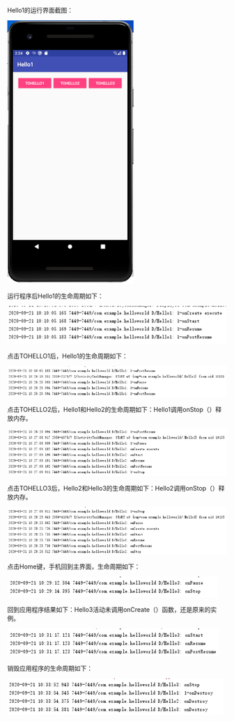 Hello1的运行界面截图：

![Image](https://github.com/csuhong/2017236114_Android/raw/master/%E5%AE%9E%E9%AA%8C%E4%B8%80%20%E7%94%9F%E5%91%BD%E5%91%A8%E6%9C%9F/%E5%AE%9E%E9%AA%8C%E4%B8%80%20%E7%94%9F%E5%91%BD%E5%91%A8%E6%9C%9F%E6%88%AA%E5%9B%BE/%E5%9B%BE%E7%89%871.png)

运行程序后Hello1的生命周期如下：

![](https://github.com/csuhong/2017236114_Android/raw/master/%E5%AE%9E%E9%AA%8C%E4%B8%80%20%E7%94%9F%E5%91%BD%E5%91%A8%E6%9C%9F/%E5%AE%9E%E9%AA%8C%E4%B8%80%20%E7%94%9F%E5%91%BD%E5%91%A8%E6%9C%9F%E6%88%AA%E5%9B%BE/%E5%9B%BE%E7%89%872.png)

点击TOHELLO1后，Hello1的生命周期如下：

![](https://github.com/csuhong/2017236114_Android/raw/master/%E5%AE%9E%E9%AA%8C%E4%B8%80%20%E7%94%9F%E5%91%BD%E5%91%A8%E6%9C%9F/%E5%AE%9E%E9%AA%8C%E4%B8%80%20%E7%94%9F%E5%91%BD%E5%91%A8%E6%9C%9F%E6%88%AA%E5%9B%BE/%E5%9B%BE%E7%89%873.png)

点击TOHELLO2后，Hello1和Hello2的生命周期如下：Hello1调用onStop（）释放内存。

![](https://github.com/csuhong/2017236114_Android/raw/master/%E5%AE%9E%E9%AA%8C%E4%B8%80%20%E7%94%9F%E5%91%BD%E5%91%A8%E6%9C%9F/%E5%AE%9E%E9%AA%8C%E4%B8%80%20%E7%94%9F%E5%91%BD%E5%91%A8%E6%9C%9F%E6%88%AA%E5%9B%BE/%E5%9B%BE%E7%89%874.png)

点击TOHELLO3后，Hello2和Hello3的生命周期如下：Hello2调用onStop（）释放内存。

![](https://github.com/csuhong/2017236114_Android/raw/master/%E5%AE%9E%E9%AA%8C%E4%B8%80%20%E7%94%9F%E5%91%BD%E5%91%A8%E6%9C%9F/%E5%AE%9E%E9%AA%8C%E4%B8%80%20%E7%94%9F%E5%91%BD%E5%91%A8%E6%9C%9F%E6%88%AA%E5%9B%BE/%E5%9B%BE%E7%89%875.png)

点击Home键，手机回到主界面，生命周期如下：

![](https://github.com/csuhong/2017236114_Android/raw/master/%E5%AE%9E%E9%AA%8C%E4%B8%80%20%E7%94%9F%E5%91%BD%E5%91%A8%E6%9C%9F/%E5%AE%9E%E9%AA%8C%E4%B8%80%20%E7%94%9F%E5%91%BD%E5%91%A8%E6%9C%9F%E6%88%AA%E5%9B%BE/%E5%9B%BE%E7%89%876.png)

回到应用程序结果如下：Hello3活动未调用onCreate（）函数，还是原来的实例。

![](https://github.com/csuhong/2017236114_Android/raw/master/%E5%AE%9E%E9%AA%8C%E4%B8%80%20%E7%94%9F%E5%91%BD%E5%91%A8%E6%9C%9F/%E5%AE%9E%E9%AA%8C%E4%B8%80%20%E7%94%9F%E5%91%BD%E5%91%A8%E6%9C%9F%E6%88%AA%E5%9B%BE/%E5%9B%BE%E7%89%877.png)

销毁应用程序的生命周期如下：

![](https://github.com/csuhong/2017236114_Android/raw/master/%E5%AE%9E%E9%AA%8C%E4%B8%80%20%E7%94%9F%E5%91%BD%E5%91%A8%E6%9C%9F/%E5%AE%9E%E9%AA%8C%E4%B8%80%20%E7%94%9F%E5%91%BD%E5%91%A8%E6%9C%9F%E6%88%AA%E5%9B%BE/%E5%9B%BE%E7%89%878.png)

